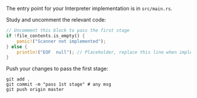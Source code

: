 The entry point for your Interpreter implementation is in `src/main.rs`.

Study and uncomment the relevant code: 

```rust
// Uncomment this block to pass the first stage
if !file_contents.is_empty() {
    panic!("Scanner not implemented");
} else {
    println!("EOF  null"); // Placeholder, replace this line when implementing the scanner
}
```

Push your changes to pass the first stage:

```
git add .
git commit -m "pass 1st stage" # any msg
git push origin master
```
